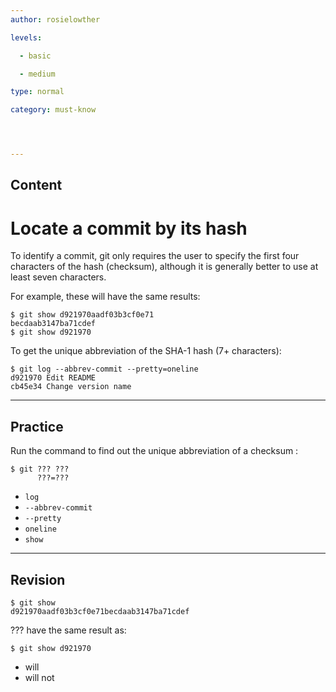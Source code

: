 ```yaml
---
author: rosielowther

levels:

  - basic

  - medium

type: normal

category: must-know




---
```

## Content
# Locate a commit by its hash

To identify a commit, git only requires the user to specify the first four characters of the hash (checksum), although it is generally better to use at least seven characters.

For example, these will have the same results:
```
$ git show d921970aadf03b3cf0e71
becdaab3147ba71cdef
$ git show d921970
```

To get the unique abbreviation of the SHA-1 hash (7+ characters):
```
$ git log --abbrev-commit --pretty=oneline
d921970 Edit README
cb45e34 Change version name 
```

---
## Practice

Run the command to find out the unique abbreviation of a checksum :
```
$ git ??? ???
      ???=???
```

* `log`
* `--abbrev-commit`
* `--pretty`
* `oneline`
* `show`

---
## Revision

```
$ git show 
d921970aadf03b3cf0e71becdaab3147ba71cdef
```
??? have the same result as:
```
$ git show d921970
```

* will
* will not

